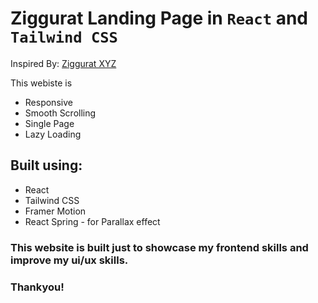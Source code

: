 # Ziggurat Landing Page in `React` and `Tailwind CSS`

Inspired By: [Ziggurat XYZ](https://www.zigguratxyz.com/)

This webiste is
* Responsive
* Smooth Scrolling
* Single Page
* Lazy Loading

## Built using: 
- React
- Tailwind CSS
- Framer Motion
- React Spring - for Parallax effect

### This website is built just to showcase my frontend skills and improve my ui/ux skills.

### Thankyou!
